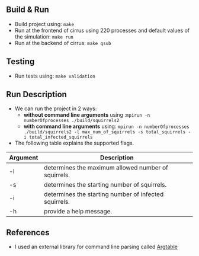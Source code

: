 ## Build & Run
* Build project using: ```make```
* Run at the frontend of cirrus using 220 processes and default values of the simulation: ```make run```
* Run at the backend of cirrus: ```make qsub```

## Testing
* Run tests using: ```make validation```

## Run Description
* We can run the project in 2 ways:
  * **without command line arguments** using :```mpirun -n numberOfprocesses ./build/squirrels2 ```
  * **with command line arguments** using: ```mpirun -n numberOfprocesses ./build/squirrels2 -l max_num_of_squirrels -s total_squirrels -i total_infected_squirrels ``` 
* The following table explains the supported flags.

 Argument | Description
 ---      | ---
 -l | determines the maximum allowed number of squirrels. 
 -s | determines the starting number of squirrels.
 -i | determines the starting number of infected squirrels.
 -h | provide a help message.


## References
* I used an external library for command line parsing called [Argtable](https://github.com/argtable/argtable3)
